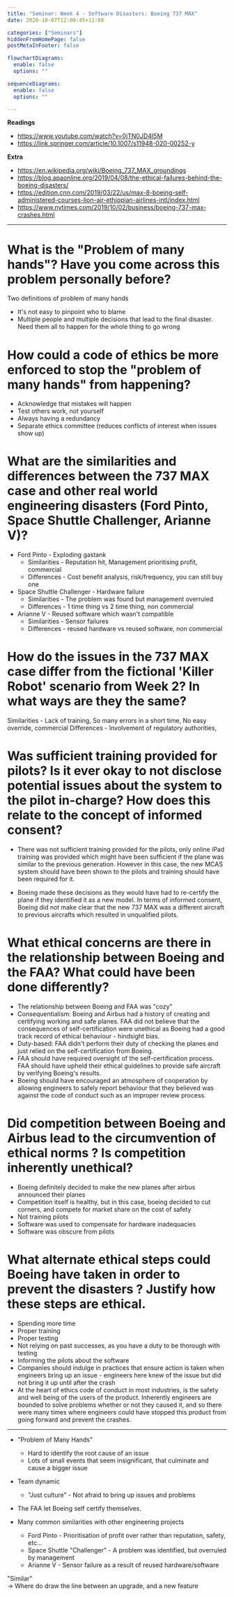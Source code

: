 ```yaml
---
title: "Seminar: Week 4 - Software Disasters: Boeing 737 MAX"
date: 2020-10-07T12:00:45+11:00

categories: ["Seminars"]
hiddenFromHomePage: false
postMetaInFooter: false

flowchartDiagrams:
  enable: false
  options: ""

sequenceDiagrams: 
  enable: false
  options: ""

---
```


**Readings**

* https://www.youtube.com/watch?v=0jTN0JD4I5M
* https://link.springer.com/article/10.1007/s11948-020-00252-y 

**Extra**

* https://en.wikipedia.org/wiki/Boeing_737_MAX_groundings
* https://blog.apaonline.org/2019/04/08/the-ethical-failures-behind-the-boeing-disasters/
* https://edition.cnn.com/2019/03/22/us/max-8-boeing-self-administered-courses-lion-air-ethiopian-airlines-intl/index.html
* https://www.nytimes.com/2019/10/02/business/boeing-737-max-crashes.html

---

# What is the "Problem of many hands"? Have you come across this problem personally before?

Two definitions of problem of many hands

* It's not easy to pinpoint who to blame
* Multiple people and multiple decisions that lead to the final disaster. Need them all to happen for the whole thing to go wrong

# How could a code of ethics be more enforced to stop the "problem of many hands" from happening?

* Acknowledge that mistakes will happen
* Test others work, not yourself
* Always having a redundancy
* Separate ethics committee (reduces conflicts of interest when issues show up)

# What are the similarities and differences between the 737 MAX case and other real world engineering disasters (Ford Pinto, Space Shuttle Challenger, Arianne V)?

* Ford Pinto - Exploding gastank
  * Similarities - Reputation hit, Management prioritising profit, commercial
  * Differences - Cost benefit analysis, risk/frequency, you can still buy one
* Space Shuttle Challenger - Hardware failure
  * Similarities - The problem was found but management overruled
  * Differences - 1 time thing vs 2 time thing, non commercial
* Arianne V - Reused software which wasn't compatible
  * Similarities - Sensor failures
  * Differences - reused hardware vs reused software, non commercial

# How do the issues in the 737 MAX case differ from the fictional 'Killer Robot' scenario from Week 2? In what ways are they the same?

Similarities - Lack of training, So many errors in a short time, No easy override, commercial
Differences - Involvement of regulatory authorities, 

# Was sufficient training provided for pilots? Is it ever okay to not disclose potential issues about the system to the pilot in-charge? How does this relate to the concept of informed consent?

* There was not sufficient training provided for the pilots, only online iPad training was provided which might have been sufficient if the plane was similar to the previous generation. However in this case, the new MCAS system should have been shown to the pilots and training should have been required for it. 

* Boeing made these decisions as they would have had to re-certify the plane if they identified it as a new model. 
In terms of informed consent, Boeing did not make clear that the new 737 MAX was a different aircraft to previous aircrafts which resulted in unqualified pilots.

# What ethical concerns are there in the relationship between Boeing and the FAA? What could have been done differently?

* The relationship between Boeing and FAA was "cozy"
* Consequentialism: Boeing and Airbus had a history of creating and certifying working and safe planes. FAA did not believe that the consequences of self-certification were unethical as Boeing had a good track record of ethical behaviour - hindsight bias.
* Duty-based: FAA didn't perform their duty of checking the planes and just relied on the self-certification from Boeing.
* FAA should have required oversight of the self-certification process. FAA should have upheld their ethical guidelines to provide safe aircraft by verifying Boeing's results.
* Boeing should have encouraged an atmosphere of cooperation by allowing engineers to safely report behaviour that they believed was against the code of conduct such as an improper review process.

# Did competition between Boeing and Airbus lead to the circumvention of ethical norms ? Is competition inherently unethical?

* Boeing definitely decided to make the new planes after airbus announced their planes
* Competition itself is healthy, but in this case, boeing decided to cut corners, and compete for market share on the cost of safety
* Not training pilots 
* Software was used to compensate for hardware inadequacies
* Software was obscure from pilots

# What alternate ethical steps could Boeing have taken in order to prevent the disasters ? Justify how these steps are ethical.

* Spending more time
* Proper training
* Proper testing
* Not relying on past successes, as you have a duty to be thorough with testing
* Informing the pilots about the software
* Companies should indulge in practices that ensure action is taken when engineers bring up an issue - engineers here knew of the issue but did not bring it up until after the crash
* At the heart of ethics code of conduct in most industries, is the safety and well being of the users of the product. Inherently engineers are bounded to solve problems whether or not they caused it, and so there were many times where engineers could have stopped this product from going forward and prevent the crashes.

---

* "Problem of Many Hands"
  * Hard to identify the root cause of an issue
  * Lots of small events that seem insignificant, that culminate and cause a bigger issue
* Team dynamic
  * "Just culture" - Not afraid to bring up issues and problems

* The FAA let Boeing self certify themselves.

* Many common similarities with other engineering projects
  * Ford Pinto - Prioritisation of profit over rather than reputation, safety, etc...
  * Space Shuttle "Challenger" - A problem was identified, but overruled by management
  * Arianne V - Sensor failure as a result of reused hardware/software

"Similar"  
-> Where do draw the line between an upgrade, and a new feature
